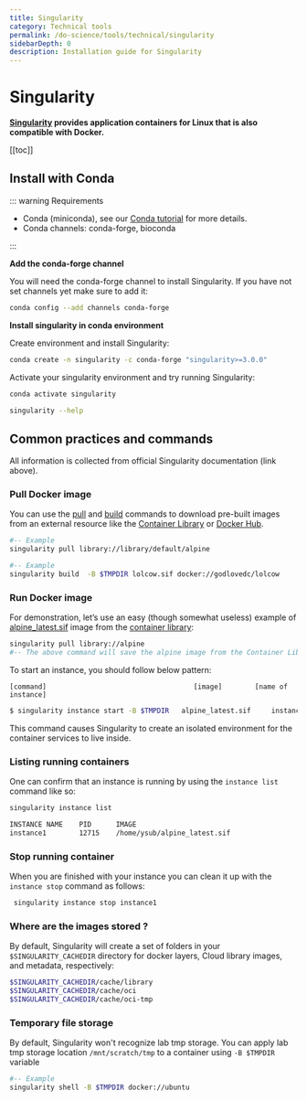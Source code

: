 ```yaml
---
title: Singularity
category: Technical tools
permalink: /do-science/tools/technical/singularity
sidebarDepth: 0
description: Installation guide for Singularity
---
```



# Singularity

**[Singularity](https://sylabs.io/guides/latest/user-guide/index.html) provides application containers for Linux that is also compatible with Docker.**

[[toc]]

## Install with Conda

::: warning Requirements

- Conda (miniconda), see our [Conda tutorial](/do-science/tools/analytical/conda/) for more details.
- Conda channels: conda-forge, bioconda

:::

**Add the conda-forge channel**

You will need the conda-forge channel to install Singularity. If you have not set channels yet make sure to add it:

```bash
conda config --add channels conda-forge
```

**Install singularity in conda environment**

Create environment and install Singularity:

```bash
conda create -n singularity -c conda-forge "singularity>=3.0.0"
```

Activate your singularity environment and try running Singularity:

```bash
conda activate singularity

singularity --help
```

## Common practices and commands

All information is collected from official Singularity documentation (link above).

### Pull Docker image

You can use the [pull](https://docs.sylabs.io/guides/3.3/user-guide/cli/singularity_pull.html) and [build](https://docs.sylabs.io/guides/3.3/user-guide/cli/singularity_build.html) commands to download pre-built images from an external resource like the [Container Library](https://cloud.sylabs.io/library) or [Docker Hub](https://hub.docker.com/).

```bash
#-- Example
singularity pull library://library/default/alpine
```

```bash
#-- Example
singularity build  -B $TMPDIR lolcow.sif docker://godlovedc/lolcow
```

### Run Docker image

For demonstration, let’s use an easy (though somewhat useless) example of [alpine_latest.sif](https://cloud.sylabs.io/library/_container/5baba5e594feb900016ea41c) image from the [container library](https://cloud.sylabs.io/library/):

```bash
singularity pull library://alpine
#-- The above command will save the alpine image from the Container Library as alpine_latest.sif.
```

To start an instance, you should follow below pattern:

```
[command]                                    [image]        [name of instance]
```
```bash
$ singularity instance start -B $TMPDIR   alpine_latest.sif     instance1
```

This command causes Singularity to create an isolated environment for the container services to live inside. 



### Listing running containers

One can confirm that an instance is running by using the `instance list` command like so:

```bash
singularity instance list

INSTANCE NAME    PID      IMAGE
instance1        12715    /home/ysub/alpine_latest.sif
```

### Stop running container

When you are finished with your instance you can clean it up with the `instance stop` command as follows:

```bash
 singularity instance stop instance1
```

### Where are the images stored ?

By default, Singularity will create a set of folders in your `$SINGULARITY_CACHEDIR` directory for docker layers, Cloud library images, and metadata, respectively:

```bash
$SINGULARITY_CACHEDIR/cache/library
$SINGULARITY_CACHEDIR/cache/oci
$SINGULARITY_CACHEDIR/cache/oci-tmp
```

### Temporary file storage

By default, Singularity won't recognize lab tmp storage. You can apply lab tmp storage location `/mnt/scratch/tmp` to a container using `-B $TMPDIR` variable

```bash
#-- Example
singularity shell -B $TMPDIR docker://ubuntu
```
